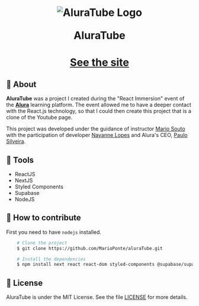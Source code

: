 <h1 align="center">
    <img src="public/images/gifSite.gif" alt="AluraTube Logo">
    <p>AluraTube</p>
</h1>

<h1 align="center">
    <a href="https://alura-tube-chi.vercel.app/"><p>See the site</p></a>
</h1>

## 📕 About

**AluraTube** was a project I created during the "React Immersion" event of the [**Alura**](https://www.alura.com.br) learning platform. The event allowed me to have a deeper contact with the React.js technology, so that I could then create this project that is a clone of the Youtube page.

This project was developed under the guidance of instructor [Mario Souto](https://github.com/omariosouto) with the participation of developer [Nayanne Lopes](https://github.com/NayanneBatista) and Alura's CEO, [Paulo Silveira](https://github.com/peas).

## 🔨 Tools

- ReactJS
- NextJS
- Styled Components
- Supabase
- NodeJS

## 📝 How to contribute

First you need to have `nodejs` installed.

```bash
    # Clone the project
    $ git clone https://github.com/MarioPonte/aluraTube.git
```

```bash
    # Install the dependencies
    $ npm install next react react-dom styled-components @supabase/supabase-js
```

## 📜 License

AluraTube is under the MIT License. See the file [LICENSE](https://github.com/MarioPonte/aluraTube/blob/main/LICENSE) for more details.
